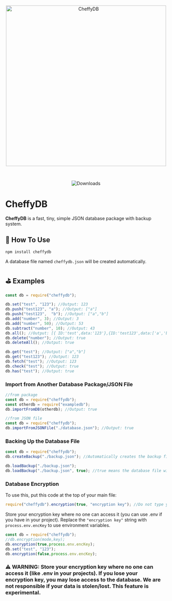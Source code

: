 <div align="center">
	<br />
	<p>
	<img src="https://cdn.discordapp.com/attachments/874221810751795200/1020666083138605157/cheffydb.png" width="500" alt="CheffyDB" /></a>
	</p>
	<br />
	<p>
	<img src="https://img.shields.io/npm/dt/cheffydb.svg?style=flat-square" alt="Downloads" /></a>
	</p>
</div>

# CheffyDB
**CheffyDB** is a fast, tiny, simple JSON database package with backup system.

## 🧭 How To Use
```
npm install cheffydb
```
A database file named `cheffydb.json` will be created automatically.

## ⛳ Examples

```js
const db = require("cheffydb");

db.set("test", "123"); //Output: 123
db.push("test123", "a"); //Output: ["a"]
db.push("test123",  "b"); //Output: ["a","b"]
db.add("number", 3); //Output: 3
db.add("number", 50); //Output: 53
db.subtract("number", 10); //Output: 43
db.all(); //Output: [{ ID:'test',data:'123'},{ID:'test123',data:['a','b']},{ID:'number',data:43}]
db.delete("number"); //Output: true
db.deleteAll(); //Output: true

db.get("test"); //Output: ["a","b"]
db.get("test123"); //Output: 123
db.fetch("test"); //Output: 123
db.check("test"); //Output: true
db.has("test"); //Output: true
```
### Import from Another Database Package/JSON File

```js
//from package
const db = require("cheffydb");
const otherdb = require("exampledb");
db.importFromDB(otherdb); //Output: true

//from JSON file
const db = require("cheffydb");
db.importFromJSONFile("./database.json"); //Output: true
```
### Backing Up the Database File

```js
const db = require("cheffydb");
db.createBackup("./backup.json"); //Automatically creates the backup file

db.loadBackup("./backup.json");
db.loadBackup("./backup.json", true); //true means the database file will be cleaned before the backup is loaded
```

### Database Encryption
To use this, put this code at the top of your main file:
```js
require("cheffydb").encryption(true, "encryption key"); //Do not type your key at here if you have public project.
```
Store your encryption key where no one can access it (you can use .env if you have in your project).
Replace the `"encryption key"` string with `process.env.encKey` to use environment variables.
```js
const db = require("cheffydb");
//db.encryption(mode,key);
db.encryption(true,process.env.encKey);
db.set("test", "123");
db.encryption(false,process.env.encKey);
```

### ⚠️ **__WARNING__**: Store your encryption key where no one can access it (like .env in your projects). If you lose your encryption key, you may lose access to the database. We are not responsible if your data is stolen/lost. This feature is experimental.